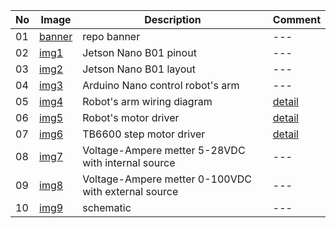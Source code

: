 |No|Image|Description|Comment|
|---|---|---|---|
|01|[banner](/docs/assets/imgs/banner.png)|repo banner|---|
|02|[img1](/docs/assets/imgs/img1.png)|Jetson Nano B01 pinout|---|
|03|[img2](/docs/assets/imgs/img2.png)|Jetson Nano B01 layout|---|
|04|[img3](/docs/assets/imgs/img3.png)|Arduino Nano control robot's arm|---|
|05|[img4](/docs/assets/imgs/img4.png)|Robot's arm wiring diagram|[detail](https://nshopvn.com/product/mach-dieu-khien-dong-co-buoc-tb6600-4-0a-942vdc/)|
|06|[img5](/docs/assets/imgs/img5.png)|Robot's motor driver|[detail](https://nshopvn.com/product/mach-dieu-khien-dong-co-dc-bts7960-43a-1-dong-co/)|
|07|[img6](/docs/assets/imgs/img6.png)|TB6600 step motor driver|[detail](https://nshopvn.com/product/mach-dieu-khien-dong-co-buoc-tb6600-4-0a-942vdc/)|
|08|[img7](/docs/assets/imgs/img7.png)|Voltage-Ampere metter 5-28VDC with internal source|---|
|09|[img8](/docs/assets/imgs/img8.png)|Voltage-Ampere metter 0-100VDC with external source|---|
|10|[img9](/docs/assets/imgs/img9.png)|schematic|---|
